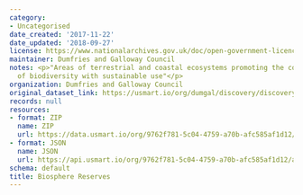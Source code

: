 ```yaml
---
category:
- Uncategorised
date_created: '2017-11-22'
date_updated: '2018-09-27'
license: https://www.nationalarchives.gov.uk/doc/open-government-licence/version/3/
maintainer: Dumfries and Galloway Council
notes: <p>"Areas of terrestrial and coastal ecosystems promoting the conservation
  of biodiversity with sustainable use"</p>
organization: Dumfries and Galloway Council
original_dataset_link: https://usmart.io/org/dumgal/discovery/discovery-view-detail/8ae382e0-1cea-447f-9dc3-b6d1503d08f9
records: null
resources:
- format: ZIP
  name: ZIP
  url: https://data.usmart.io/org/9762f781-5c04-4759-a70b-afc585af1d12/resource?resourceGUID=3accd5d4-8c39-4aad-b57a-e176df00e039
- format: JSON
  name: JSON
  url: https://api.usmart.io/org/9762f781-5c04-4759-a70b-afc585af1d12/a48c63c4-b077-45ca-8bcb-5a9ac2869a41/1/urql
schema: default
title: Biosphere Reserves
---
```

